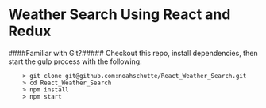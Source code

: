 # Weather Search Using React and Redux

####Familiar with Git?#####
Checkout this repo, install dependencies, then start the gulp process with the following:

```
	> git clone git@github.com:noahschutte/React_Weather_Search.git
	> cd React_Weather_Search
	> npm install
	> npm start
```
